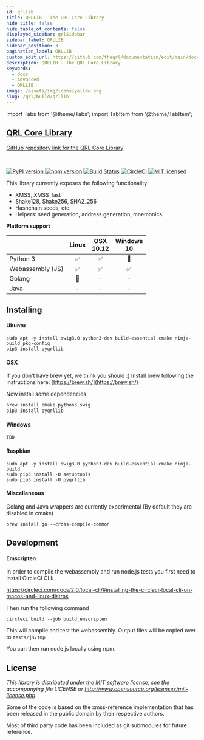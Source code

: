 ```yaml
---
id: qrllib
title: QRLLIB - The QRL Core Library
hide_title: false
hide_table_of_contents: false
displayed_sidebar: qrlSidebar
sidebar_label: QRLLIB
sidebar_position: 3
pagination_label: QRLLIB
custom_edit_url: https://github.com/theqrl/documentation/edit/main/docs/Build/qrllib.md
description: QRLLIB - The QRL Core Library
keywords:
  - docs
  - Advanced
  - QRLLIB
image: /assets/img/icons/yellow.png
slug: /qrl/build/qrllib
---
```


import Tabs from '@theme/Tabs';
import TabItem from '@theme/TabItem';

<div style={{ "text-align": "center"}}>
<span>
      <section class="row list_node_modules-@docusaurus-theme-classic-lib-theme-DocCategoryGeneratedIndexPage-styles-module">
        <article class="col col--12 margin-bottom--md">
          <a class="card padding--md cardContainer_node_modules-@docusaurus-theme-classic-lib-theme-DocCard-styles-module" href="https://github.com/theQRL/qrllib">
            <h2 class="text--truncate cardTitle_node_modules-@docusaurus-theme-classic-lib-theme-DocCard-styles-module" 
                title="QRL Core Library">
              QRL Core Library
            </h2>
            <p class="text--truncate cardDescription_node_modules-@docusaurus-theme-classic-lib-theme-DocCard-styles-module" 
               title="GitHub Repository link">GitHub repository link for the QRL Core Library </p>
          </a>
        </article>
      </section>
</span>    
</div>
<br />

[![PyPI version](https://badge.fury.io/py/pyqrllib.svg)](https://badge.fury.io/py/pyqrllib)
[![npm version](https://badge.fury.io/js/qrllib.svg)](https://badge.fury.io/js/qrllib)
[![Build Status](https://travis-ci.org/theQRL/qrllib.svg?branch=master)](https://travis-ci.org/theQRL/qrllib)
[![CircleCI](https://circleci.com/gh/theQRL/qrllib.svg?style=svg)](https://circleci.com/gh/theQRL/qrllib)
[![MIT licensed](https://img.shields.io/badge/license-MIT-blue.svg)](https://raw.githubusercontent.com/theQRL/qrllib/master/LICENSE)






This library currently exposes the following functionality:  

- XMSS, XMSS_fast
- Shake128, Shake256, SHA2_256
- Hashchain seeds, etc.
- Helpers: seed generation, address generation, mnemonics

**Platform support**

|           | Linux |     OSX<br />10.12     |  Windows<br />10 |
|-----------|:------------:|:-----------:|:--------:|
|Python 3   | :white_check_mark: | :white_check_mark: |    :seedling:     |
|Webassembly (JS) |      :white_check_mark:       |     :white_check_mark:       |    :white_check_mark:     |
|Golang     | :seedling: |     -       |    -     |
|Java       |      -       |     -       |    -     |

## Installing

#### Ubuntu
```
sudo apt -y install swig3.0 python3-dev build-essential cmake ninja-build pkg-config
pip3 install pyqrllib
````

#### OSX

If you don't have brew yet, we think you should :) Install brew following the instructions here: [https://brew.sh/](https://brew.sh/)

Now install some dependencies

```bash
brew install cmake python3 swig
pip3 install pyqrllib
```

#### Windows
```
TBD
```

#### Raspbian

```
sudo apt -y install swig3.0 python3-dev build-essential cmake ninja-build
sudo pip3 install -U setuptools
sudo pip3 install -U pyqrllib
```

#### Miscellaneous

Golang and Java wrappers are currently experimental (By default they are disabled in cmake)

```
brew install go --cross-compile-common
```

## Development

#### Emscripten

In order to compile the webassembly and run node.js tests you first need to install CircleCI CLI:

https://circleci.com/docs/2.0/local-cli/#installing-the-circleci-local-cli-on-macos-and-linux-distros

Then run the following command

```
circleci build --job build_emscripten
```

This will compile and test the webassembly. Output files will be copied over to `tests/js/tmp`

You can then run node.js locally using npm.

## License

*This library is distributed under the MIT software license, see the accompanying file LICENSE or http://www.opensource.org/licenses/mit-license.php.*

Some of the code is based on the xmss-reference implementation that has been released in the public domain by their respective authors.

Most of third party code has been included as git submodules for future reference.